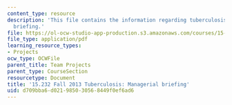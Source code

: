 ```yaml
---
content_type: resource
description: 'This file contains the information regarding tuberculosis: managerial
  briefing.'
file: https://ol-ocw-studio-app-production.s3.amazonaws.com/courses/15-232-business-model-innovation-global-health-in-frontier-markets-fall-2013/d709bba6d021985030568449f0ef6ad6_MIT15_232F13_a1_tb_01.pdf
file_type: application/pdf
learning_resource_types:
- Projects
ocw_type: OCWFile
parent_title: Team Projects
parent_type: CourseSection
resourcetype: Document
title: '15.232 Fall 2013 Tuberculosis: Managerial briefing'
uid: d709bba6-d021-9850-3056-8449f0ef6ad6
---
```

